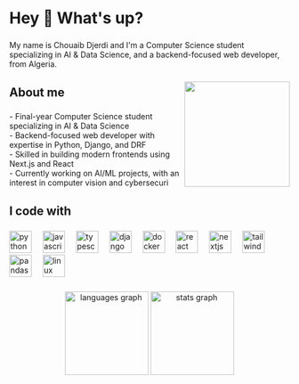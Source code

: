 <h1 align="left">Hey 👋 What's up?</h1>

###

<p align="left">My name is Chouaib Djerdi and I'm a Computer Science student specializing in AI & Data Science, and a backend-focused web developer, from Algeria.</p>


###

<img align="right" height="189" src="https://i.imgflip.com/8i1byq.jpg"  />

###

<h2 align="left">About me</h2>

###

<p align="left">- Final-year Computer Science student specializing in AI & Data Science<br>- Backend-focused web developer with expertise in Python, Django, and DRF<br>- Skilled in building modern frontends using Next.js and React<br>- Currently working on AI/ML projects, with an interest in computer vision and cybersecuri</p>

###

<h2 align="left">I code with</h2>

###

<div align="left">
  <img src="https://skillicons.dev/icons?i=py" height="40" alt="python logo"  />
  <img width="12" />
  <img src="https://skillicons.dev/icons?i=js" height="40" alt="javascript logo"  />
  <img width="12" />
  <img src="https://skillicons.dev/icons?i=ts" height="40" alt="typescript logo"  />
  <img width="12" />
  <img src="https://skillicons.dev/icons?i=django" height="40" alt="django logo"  />
  <img width="12" />
  <img src="https://skillicons.dev/icons?i=docker" height="40" alt="docker logo"  />
  <img width="12" />
  <img src="https://skillicons.dev/icons?i=react" height="40" alt="react logo"  />
  <img width="12" />
  <img src="https://skillicons.dev/icons?i=nextjs" height="40" alt="nextjs logo"  />
  <img width="12" />
  <img src="https://skillicons.dev/icons?i=tailwind" height="40" alt="tailwindcss logo"  />
  <img width="12" />
  <img src="https://cdn.jsdelivr.net/gh/devicons/devicon/icons/pandas/pandas-original.svg" height="40" alt="pandas logo"  />
  <img width="12" />
  <img src="https://skillicons.dev/icons?i=linux" height="40" alt="linux logo"  />
</div>

###


###

<div align="center">
  <img src="https://github-readme-stats.vercel.app/api/top-langs?username=Chouaib-Djerdi&locale=en&hide_title=false&layout=compact&card_width=320&langs_count=5&theme=dark&hide_border=true&order=2" height="150" alt="languages graph"  />
  <img src="https://github-readme-stats.vercel.app/api?username=Chouaib-Djerdi&hide_title=false&hide_rank=false&show_icons=true&include_all_commits=true&count_private=true&disable_animations=false&theme=dark&locale=en&hide_border=true&order=1" height="150" alt="stats graph"  />
</div>

###
